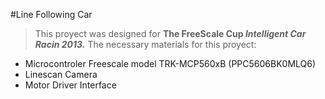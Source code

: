 #Line Following Car

>This proyect was designed for **The FreeScale Cup *Intelligent Car Racin 2013.*** The necessary materials for this proyect:

- Microcontroler Freescale model TRK-MCP560xB (PPC5606BK0MLQ6)
- Linescan Camera
- Motor Driver Interface
